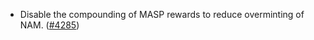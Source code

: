 - Disable the compounding of MASP rewards to reduce overminting of NAM.
  ([\#4285](https://github.com/anoma/namada/pull/4285))